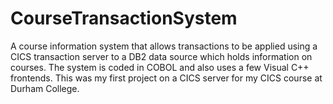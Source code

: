 # CourseTransactionSystem
A course information system that allows transactions to be applied using a CICS transaction server to a DB2 data source which holds information on courses.  The system is coded in COBOL and also uses a few Visual C++ frontends.  This was my first project on a CICS server for my CICS course at Durham College.
